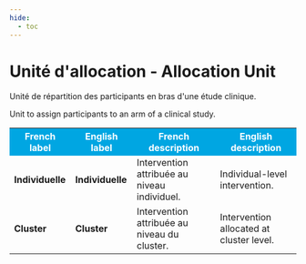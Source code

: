 ```yaml
---
hide:
  - toc
---
```


# Unité d'allocation - Allocation Unit

Unité de répartition des participants en bras d'une étude clinique.

Unit to assign participants to an arm of a clinical study.

<table>
  <tr BGCOLOR="#00a6e2">
    <th style="color:#FFFFFF;">French label</th>
    <th style="color:#FFFFFF;">English label</th>
    <th style="color:#FFFFFF;">French description</th>
    <th style="color:#FFFFFF;">English description</th>
  </tr>
  <tr>
    <td><b>Individuelle</b></td>
    <td><b>Individuelle</b></td>
    <td>Intervention attribuée au niveau individuel.</td>
    <td>Individual-level intervention.</td>
  </tr>
    <tr>
    <td><b>Cluster</b></td>
    <td><b>Cluster</b></td>
    <td>Intervention attribuée au niveau du cluster.</td>
    <td>Intervention allocated at cluster level.</td>
  </tr>
  </table>